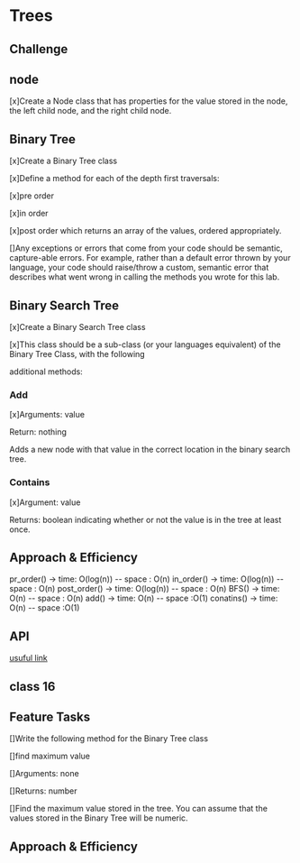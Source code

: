 # Trees
<!-- Short summary or background information -->

## Challenge
<!-- Description of the challenge -->

## node

[x]Create a Node class that has properties for the value stored in the node, the left child node, and the right child node.


## Binary Tree
[x]Create a Binary Tree class

[x]Define a method for each of the depth first traversals:

[x]pre order

[x]in order

[x]post order which returns an array of the values, ordered appropriately.

[]Any exceptions or errors that come from your code should be semantic, capture-able errors. For example, rather than a default error thrown by your language, your code should raise/throw a custom, semantic error that describes what went wrong in calling the methods you wrote for this lab.


## Binary Search Tree

[x]Create a Binary Search Tree class

[x]This class should be a sub-class (or your languages equivalent) of the Binary Tree Class, with the following 

additional methods:

### Add

[x]Arguments: value

Return: nothing

Adds a new node with that value in the correct location in the binary search tree.

### Contains

[x]Argument: value

Returns: boolean indicating whether or not the value is in the tree at least once.

## Approach & Efficiency
<!-- What approach did you take? Why? What is the Big O space/time for this approach? -->

pr_order() -> time: O(log(n)) -- space : O(n)
in_order() -> time: O(log(n)) -- space : O(n)
post_order() -> time: O(log(n)) -- space : O(n)
BFS() -> time: O(n) -- space : O(n)
add() -> time: O(n) -- space :O(1)
conatins() -> time: O(n) -- space :O(1)


## API
<!-- Description of each method publicly available in each of your trees -->



[usuful link](https://codefellows.github.io/common_curriculum/data_structures_and_algorithms/Code_401/class-15/resources/Trees.html)





## class 16 



## Feature Tasks


[]Write the following method for the Binary Tree class

[]find maximum value

[]Arguments: none

[]Returns: number

[]Find the maximum value stored in the tree. You can assume that the values stored in the Binary Tree will be numeric.


## Approach & Efficiency